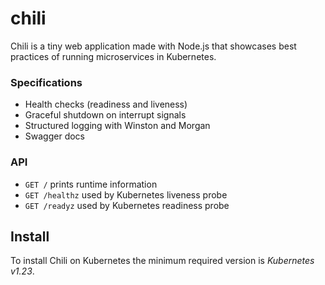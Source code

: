 # chili

Chili is a tiny web application made with Node.js that showcases best 
practices of running microservices in Kubernetes.

### Specifications

- Health checks (readiness and liveness)
- Graceful shutdown on interrupt signals
- Structured logging with Winston and Morgan
- Swagger docs

### API

- `GET /` prints runtime information
- `GET /healthz` used by Kubernetes liveness probe
- `GET /readyz` used by Kubernetes readiness probe

## Install

To install Chili on Kubernetes the minimum required version is *Kubernetes v1.23*.